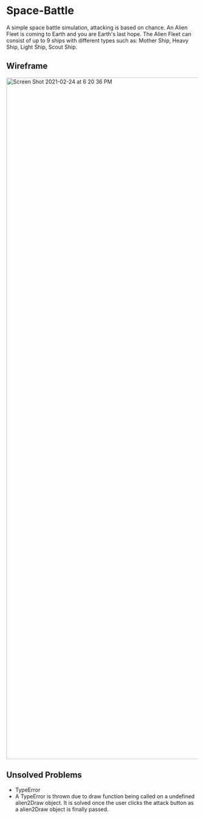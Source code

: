 # Space-Battle
A simple space battle simulation, attacking is based on chance. An Alien Fleet is coming to Earth and you are Earth's last hope. The Alien Fleet can consist of up to 9 ships with different types such as: Mother Ship, Heavy Ship, Light Ship, Scout Ship.

## Wireframe
<img width="1788" alt="Screen Shot 2021-02-24 at 6 20 36 PM" src="https://user-images.githubusercontent.com/65182748/109079936-b4492d80-76cd-11eb-9ab9-1332a4358d1b.png">

## Unsolved Problems
- TypeError
- A TypeError is thrown due to draw function being called on a undefined alien2Draw object. It is solved once the user clicks the attack button as a alien2Draw object is finally passed.

